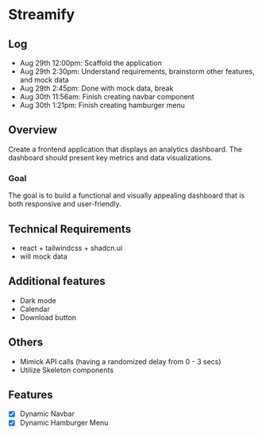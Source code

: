 # Streamify

## Log

- Aug 29th 12:00pm: Scaffold the application
- Aug 29th 2:30pm: Understand requirements, brainstorm other features, and mock data
- Aug 29th 2:45pm: Done with mock data, break
- Aug 30th 11:56am: Finish creating navbar component
- Aug 30th 1:21pm: Finish creating hamburger menu

## Overview

Create a frontend application that displays an analytics dashboard.
The dashboard should present key metrics and data visualizations.

### Goal

The goal is to build a functional and visually appealing dashboard that is both responsive and user-friendly.

## Technical Requirements

- react + tailwindcss + shadcn.ui
- will mock data

## Additional features

- Dark mode
- Calendar
- Download button

## Others

- Mimick API calls (having a randomized delay from 0 - 3 secs)
- Utilize Skeleton components

## Features

- [x] Dynamic Navbar
- [x] Dynamic Hamburger Menu
